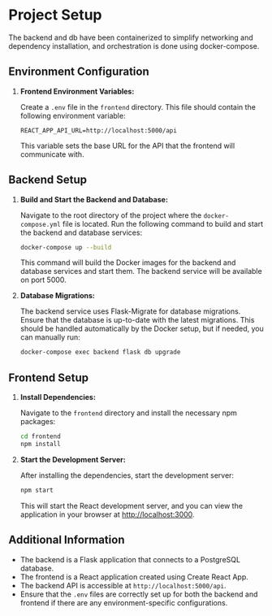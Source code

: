 # Project Setup

The backend and db have been containerized to simplify networking and dependency installation, and orchestration is done using docker-compose.

## Environment Configuration

1. **Frontend Environment Variables:**

   Create a `.env` file in the `frontend` directory. This file should contain the following environment variable:

   ```plaintext
   REACT_APP_API_URL=http://localhost:5000/api
   ```

   This variable sets the base URL for the API that the frontend will communicate with.

## Backend Setup

1. **Build and Start the Backend and Database:**

   Navigate to the root directory of the project where the `docker-compose.yml` file is located. Run the following command to build and start the backend and database services:

   ```bash
   docker-compose up --build
   ```

   This command will build the Docker images for the backend and database services and start them. The backend service will be available on port 5000.

2. **Database Migrations:**

   The backend service uses Flask-Migrate for database migrations. Ensure that the database is up-to-date with the latest migrations. This should be handled automatically by the Docker setup, but if needed, you can manually run:

   ```bash
   docker-compose exec backend flask db upgrade
   ```

## Frontend Setup

1. **Install Dependencies:**

   Navigate to the `frontend` directory and install the necessary npm packages:

   ```bash
   cd frontend
   npm install
   ```

2. **Start the Development Server:**

   After installing the dependencies, start the development server:

   ```bash
   npm start
   ```

   This will start the React development server, and you can view the application in your browser at [http://localhost:3000](http://localhost:3000).

## Additional Information

- The backend is a Flask application that connects to a PostgreSQL database.
- The frontend is a React application created using Create React App.
- The backend API is accessible at `http://localhost:5000/api`.
- Ensure that the `.env` files are correctly set up for both the backend and frontend if there are any environment-specific configurations.


